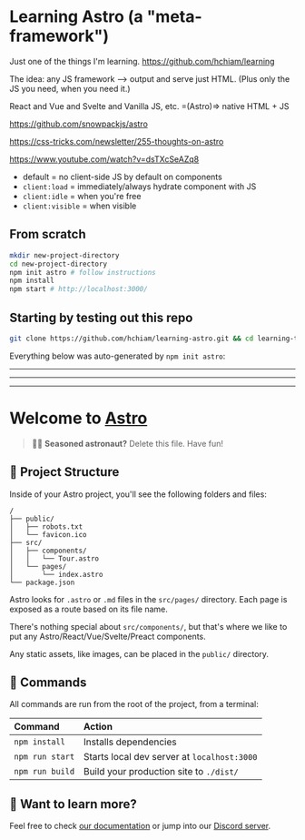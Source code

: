 # Learning Astro (a "meta-framework")

Just one of the things I'm learning. <https://github.com/hchiam/learning>

The idea: any JS framework --> output and serve just HTML. (Plus only the JS you need, when you need it.)

React and Vue and Svelte and Vanilla JS, etc. =(Astro)=> native HTML + JS

<https://github.com/snowpackjs/astro>

<https://css-tricks.com/newsletter/255-thoughts-on-astro>

<https://www.youtube.com/watch?v=dsTXcSeAZq8>

- default = no client-side JS by default on components
- `client:load` = immediately/always hydrate component with JS
- `client:idle` = when you're free
- `client:visible` = when visible

## From scratch

```bash
mkdir new-project-directory
cd new-project-directory
npm init astro # follow instructions
npm install
npm start # http://localhost:3000/
```

## Starting by testing out this repo

```bash
git clone https://github.com/hchiam/learning-astro.git && cd learning-template && npm install && npm start;
```

Everything below was auto-generated by `npm init astro`:

<hr/>
<hr/>
<hr/>

# Welcome to [Astro](https://astro.build)

> 🧑‍🚀 **Seasoned astronaut?** Delete this file. Have fun!

## 🚀 Project Structure

Inside of your Astro project, you'll see the following folders and files:

```
/
├── public/
│   ├── robots.txt
│   └── favicon.ico
├── src/
│   ├── components/
│   │   └── Tour.astro
│   └── pages/
│       └── index.astro
└── package.json
```

Astro looks for `.astro` or `.md` files in the `src/pages/` directory. Each page is exposed as a route based on its file name.

There's nothing special about `src/components/`, but that's where we like to put any Astro/React/Vue/Svelte/Preact components.

Any static assets, like images, can be placed in the `public/` directory.

## 🧞 Commands

All commands are run from the root of the project, from a terminal:

| Command         | Action                                      |
| :-------------- | :------------------------------------------ |
| `npm install`   | Installs dependencies                       |
| `npm run start` | Starts local dev server at `localhost:3000` |
| `npm run build` | Build your production site to `./dist/`     |

## 👀 Want to learn more?

Feel free to check [our documentation](https://github.com/snowpackjs/astro) or jump into our [Discord server](https://astro.build/chat).
